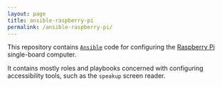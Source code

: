 ```yaml
---
layout: page
title: ansible-raspberry-pi
permalink: /ansible-raspberry-pi/
---
```



This repository contains [`Ansible`][ansible] code for configuring the
[Raspberry Pi][rpi] single-board computer.

It contains mostly roles and playbooks concerned with configuring
accessibility tools, such as the `speakup` screen reader.



[rpi]: https://www.raspberrypi.org/
[ansible]: https://www.ansible.com/

